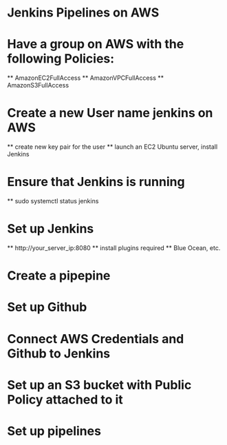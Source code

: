 # Jenkins Pipelines on AWS

# Have a group on AWS with the following Policies:
** AmazonEC2FullAccess
** AmazonVPCFullAccess
** AmazonS3FullAccess

# Create a new User name jenkins on AWS
** create new key pair for the user
** launch an EC2 Ubuntu server,  install Jenkins

# Ensure that Jenkins is running
** sudo systemctl status jenkins

# Set up Jenkins
** http://your_server_ip:8080
** install plugins required
  ** Blue Ocean, etc.

# Create a pipepine
# Set up Github
# Connect AWS Credentials and Github to Jenkins
# Set up an S3 bucket with Public Policy attached to it
# Set up pipelines



